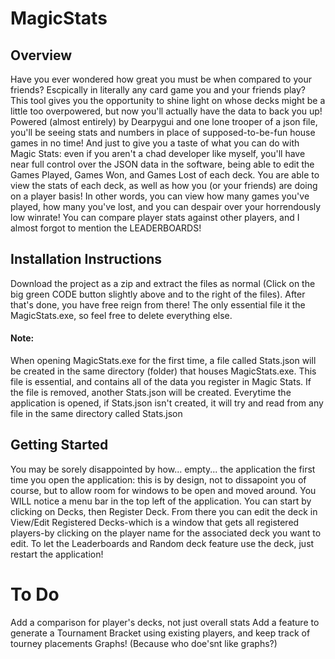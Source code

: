 # MagicStats
## Overview
Have you ever wondered how great you must be when compared to your friends? Escpically in literally any card game you and your friends play? This tool gives you the opportunity to shine light on whose decks might be a little too overpowered, but now you'll actually have the data to back you up! Powered (almost entirely) by Dearpygui and one lone trooper of a json file, you'll be seeing stats and numbers in place of supposed-to-be-fun house games in no time! And just to give you a taste of what you can do with Magic Stats: even if you aren't a chad developer like myself, you'll have near full control over the JSON data in the software, being able to edit the Games Played, Games Won, and Games Lost of each deck. You are able to view the stats of each deck, as well as how you (or your friends) are doing on a player basis! In other words, you can view how many games you've played, how many you've lost, and you can despair over your horrendously low winrate! You can compare player stats against other players, and I almost forgot to mention the LEADERBOARDS! 

## Installation Instructions
Download the project as a zip and extract the files as normal (Click on the big green CODE button slightly above and to the right of the files). After that's done, you have free reign from there! The only essential file it the MagicStats.exe, so feel free to delete everything else. 
#### Note: 
When opening MagicStats.exe for the first time, a file called Stats.json will be created in the same directory (folder) that houses MagicStats.exe. This file is essential, and contains all of the data you register in Magic Stats. If the file is removed, another Stats.json will be created. Everytime the application is opened, if Stats.json isn't created, it will try and read from any file in the same directory called Stats.json  

## Getting Started
You may be sorely disappointed by how... empty... the application the first time you open the application: this is by design, not to dissapoint you of course, but to allow room for windows to be open and moved around. You WILL notice a menu bar in the top left of the application. You can start by clicking on Decks, then Register Deck. From there you can edit the deck in View/Edit Registered Decks-which is a window that gets all registered players-by clicking on the player name for the associated deck you want to edit. To let the Leaderboards and Random deck feature use the deck, just restart the application!



# To Do
Add a comparison for player's decks, not just overall stats
Add a feature to generate a Tournament Bracket using existing players, and keep track of tourney placements
Graphs! (Because who doe'snt like graphs?)
